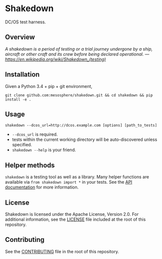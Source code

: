 # Shakedown

DC/OS test harness.


## Overview

*A shakedown is a period of testing or a trial journey undergone by a ship, aircraft
or other craft and its crew before being declared operational.
    — https://en.wikipedia.org/wiki/Shakedown_(testing)*


## Installation

Given a Python 3.4 + pip + git environment,

`git clone github.com:mesosphere/shakedown.git && cd shakedown && pip install -e .`


## Usage

`shakedown --dcos_url=http://dcos.example.com [options] [path_to_tests]`

- `--dcos_url` is required.
- tests within the current working directory will be auto-discovered unless specified.
- `shakedown --help` is your friend.


## Helper methods

`shakedown` is a testing tool as well as a library.  Many helper functions are
available via `from shakedown import *` in your tests.  See the [API documentation](API.md)
for more information.


## License

Shakedown is licensed under the Apache License, Version 2.0.  For additional
information, see the [LICENSE](LICENSE) file included at the root of this repository.


## Contributing

See the [CONTRIBUTING](CONTRIBUTING.md) file in the root of this repository.
